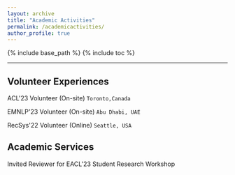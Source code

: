 ```yaml
---
layout: archive
title: "Academic Activities"
permalink: /academicactivities/
author_profile: true
---
```



{% include base_path %}
{% include toc %}

---

## Volunteer Experiences

ACL'23 Volunteer (On-site)   `Toronto,Canada`

EMNLP'23 Volunteer (On-site)   `Abu Dhabi, UAE`

RecSys'22 Volunteer (Online)   `Seattle, USA`


## Academic Services

Invited Reviewer for EACL'23 Student Research Workshop
